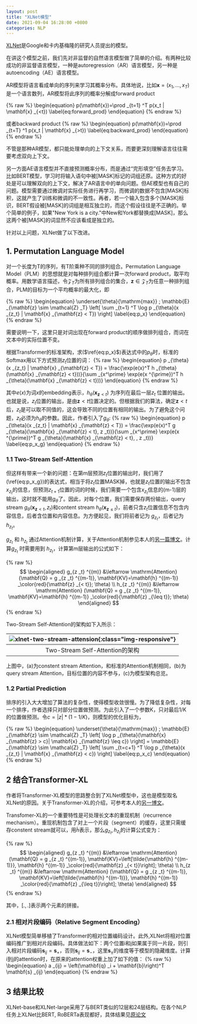 ```yaml
---
layout: post
title: "XLNet模型"
date: 2021-09-04 16:28:00 +0800
categories: NLP
---
```


[XLNet](https://arxiv.org/abs/1906.08237)是Google和卡内基梅隆的研究人员提出的模型。

在讲这个模型之前，我们先对非监督的自然语言模型做了简单的介绍。有两种比较成功的非监督语言模型，一种是autoregression（AR）语言模型，另一种是autoencoding（AE）语言模型。

AR模型将语言看成单向的序列来学习其概率分布。具体地说，比如$\mathbf{x}=(x_1, ..., x_T)$是一个语言数列，AR模型将此序列的概率分解成forward product

{% raw %}
\begin{equation}
p(\mathbf{x})=\prod _{t=1} ^T p(x_t | \mathbf{x} _{<t})
\label{eq:forward_prod}
\end{equation}
{% endraw %}

或者backward product
{% raw %}
\begin{equation}
p(\mathbf{x})=\prod _{t=T} ^1 p(x_t | \mathbf{x} _{>t})
\label{eq:backward_prod}
\end{equation}
{% endraw %}

不管是那种AR模型，都只能处理单向的上下文关系，而要更深刻理解语言往往需要考虑双向上下文。

另一方面AE语言模型并不直接预测概率分布，而是通过“完形填空”任务去学习。比如BERT模型，学习时将输入语句中被[MASK]标记的词组还原。这种方式的好处是可以理解双向的上下文，解决了AR语言中的单向问题。但AE模型也有自己的问题。模型需要通过微调对实际任务进行再学习，而微调的数据不包含[MASK]标积，这就产生了训练和微调的不一致性。再者，若一个输入包含多个[MASK]标识，BERT假设被[MASK]的词组是相互独立的，而这个假设往往是不正确的。举个简单的例子，如果"New York is a city."中New和York都替换成[MASK]，那么这两个被[MASK]的词显然不应该看成是独立的。

针对以上问题，XLNet做了以下改进。

## 1. Permutation Language Model
对一个长度为T的序列，有T阶乘种不同的排列组合。Permutation Language Model（PLM）的思想就是对每种排列组合都计算一次forward product，取平均概率。用数学语言描述，令$\mathcal{Z} _T$为所有排列组合的集合，$\mathbf{z}\in \mathcal{Z} _T$为任意一种排列组合，PLM的目标为一个平均概率的最大化，即

{% raw %}
\begin{equation}
\underset{\theta}{\mathrm{max}} \; \mathbb{E} _{\mathbf{z} \sim \mathcal{Z} _T} \left[ \sum _{t=1} ^T \log p _{\theta}(x _{z_t} | \mathbf{x} _{\mathbf{z} < T}) \right]
\label{eq:p_x}
\end{equation}
{% endraw %}

需要说明一下，这里只是对词出现在forward product的顺序做排列组合，而词在文本中的实际位置不变。

根据Transformer的标准架构，求($\ref{eq:p_x}$)表达式中的$p _{\theta}$时，标准的Softmax用以下方式预测$z_t$位置的词：
{% raw %}
\begin{equation}
p _{\theta}(x _{z_t} | \mathbf{x} _{\mathbf{z} < T}) = \frac{\exp(e(x)^T h _{\theta}(\mathbf{x} _{\mathbf{z} < t}))}{\sum _{x^\prime} \exp(e(x ^{\prime})^T h _{\theta}(\mathbf{x} _{\mathbf{z} < t}))}
\end{equation}
{% endraw %}

其中$e(x)$为词$x$的embedding表示，$h _{\theta}(\mathbf{x} _{\mathbf{z} < t})$ 为序列在最后一层$z _{t}$ 位置的输出。也就是说，$z _{t}$位置的输出，是由$\mathbf{z} < t$位置决定的。但根据我们的算法，确定$\mathbf{z} < t$后，$z_t$是可以取不同值的，这会导致不同的位置有相同的输出。为了避免这个问题，$z_t$必须为$h _{\theta}$的参数。因此，作者引入了$g _{\theta}$:
{% raw %}
\begin{equation}
p _{\theta}(x _{z_t} | \mathbf{x} _{\mathbf{z} < T}) = \frac{\exp(e(x)^T g _{\theta}(\mathbf{x} _{\mathbf{z} < t}, z _t))}{\sum _{x^\prime} \exp(e(x ^{\prime})^T g _{\theta}(\mathbf{x} _{\mathbf{z} < t}, , z _t))}
\label{eq:p_x_g}
\end{equation}
{% endraw %}


### 1.1 Two-Stream Self-Attention
但这样有带来一个新的问题：在第m层预测$z_t$位置的输出时，我们用了(\ref{eq:p_x_g})的表达式，相当于将$z _t$位置MASK掉，也就是$z _t$位置的输出不包含$x _{z _t}$的信息，但预测$z _{t+1}$位置的词的时候，我们需要一个包含$x _{z _t}$信息的(m-1)层的输出，这时就不能用$g _{\theta}$了。因此，对每个位置，我们需要保存两份输出，query stream $g _{\theta}(\mathbf{x} _{\mathbf{z} < t}, z _t)$和content stream $h _{\theta}(\mathbf{x} _{\mathbf{z} \leq t})$，前者只含$z _t$位置信息不包含内容信息，后者含位置和内容信息。为方便起见，我们将前者记为 $g _{z _t}$，后者记为 $h _{z _t}$。

$g _{z _t}$ 和 $h _{z _t}$ 通过Attention机制计算，关于Attention机制参见本人的[另一篇博文](https://gaolichen.github.io/npl/2021/06/23/attention.html)。计算$g _{z _t}$ 时需要用到 $h _{z _t}$，计算第m层输出的公式如下：

{% raw %}
$$
\begin{aligned}
g_{z _t} ^{(m)} &\leftarrow \mathrm{Attention} (\mathbf{Q} = g _{z _t} ^{(m-1)}, \mathbf{KV}=\mathbf{h} ^{(m-1)} _\color{red}{\mathbf{z} _{< t}}; \theta) \\
h_{z _t} ^{(m)} &\leftarrow \mathrm{Attention} (\mathbf{Q} = g _{z _t} ^{(m-1)}, \mathbf{KV}=\mathbf{h} ^{(m-1)} _\color{red}{\mathbf{z} _{\leq t}}; \theta)
\end{aligned}
$$
{% endraw %}

Two-Stream Self-Attention的架构如下入所示：

| ![xlnet-two-stream-attension](/assets/images/xlnet-two-stream-attension.PNG){:class="img-responsive"} | 
|:--:| 
|Two-Stream Self-Attention的架构|

上图中，(a)为constent stream Attention，和标准的Attention机制相同，(b)为query stream Attention，目标位置的内容不参与，(c)为模型架构总览。

### 1.2 Partial Prediction
排序的引入大大增加了算法的复杂性，使得模型收敛很慢。为了降低复杂性，对每一个排序，作者选择只对部分位置做预测。为此引入了一个参数K，只对最后1/K的位置做预测。令$c=|z|*(1 - 1/K)$，则模型的优化目标为，

{% raw %}
\begin{equation}
\underset{\theta}{\mathrm{max}} \; \mathbb{E} _{\mathbf{z} \sim \mathcal{Z} _T} \left[ \log p _{\theta}(\mathbf{x} _{\mathbf{z} > c}| \mathbf{x} _{\mathbf{z} \leq c}) \right] = \mathbb{E} _{\mathbf{z} \sim \mathcal{Z} _T} \left[ \sum _{t=c+1} ^T \log p _{\theta}(x _{z_t} | \mathbf{x} _{\mathbf{z} < c}) \right]
\label{eq:p_x_c}
\end{equation}
{% endraw %}


## 2 结合Transformer-XL

作者将Transformer-XL模型的思路整合到了XLNet模型中，这也是模型取名XLNet的原因。关于Transformer-XL的介绍，可参考本人的[另一博文](https://gaolichen.github.io/nlp/2021/09/01/transformer-xl.html)。


Transfomer-XL的一个重要特性是可处理长文本的重现机制（recurrence mechanism）。重现机制包含了对上一个片段（segment）的缓存，这里只需缓存constent stream就可以，用$\tilde{h}$表示，那么$g _{z _t}, h _{z _t}$的计算公式变为：

{% raw %}
$$
\begin{aligned}
g_{z _t} ^{(m)} &\leftarrow \mathrm{Attention} (\mathbf{Q} = g _{z _t} ^{(m-1)}, \mathbf{KV}=\left[\tilde{\mathbf{h} ^{(m-1)}}, \mathbf{h} ^{(m-1)} _\color{red}{\mathbf{z} _{< t}}\right]; \theta) \\
h_{z _t} ^{(m)} &\leftarrow \mathrm{Attention} (\mathbf{Q} = g _{z _t} ^{(m-1)}, \mathbf{KV}=\left[\tilde{\mathbf{h} ^{(m-1)}}, \mathbf{h} ^{(m-1)} _\color{red}{\mathbf{z} _{\leq t}}\right]; \theta)
\end{aligned}
$$
{% endraw %}

其中，$[.,.]$表示两个元素的拼接。

### 2.1 相对片段编码（Relative Segment Encoding）

XLNet模型简单移植了Transformer的相对位置编码设计。此外,XLNet将相对位置编码推广到相对片段编码。具体做法如下：两个位置i和j如果属于同一片段，则引入相对片段编码$\mathbf{s} _{ij} = \mathbf{s} _+$，否则$\mathbf{s} _{ij} = \mathbf{s} _-$，这里$\mathbf{s} _\pm$的维度等于模型的隐藏维度。计算i到j的attention时，在原来的attention权重上加了如下的值：
{% raw %}
\begin{equation}
a _{ij} = \left(\mathbf{q} _i + \mathbf{b}\right)^T \mathbf{s} _{ij}
\end{equation}
{% endraw %}

## 3 结果比较

XLNet-base和XLNet-large采用了与BERT类似的12层和24层结构。在各个NLP任务上XLNet比BERT, RoBERTa表现都好，具体结果见[原论文](https://arxiv.org/abs/1906.08237)